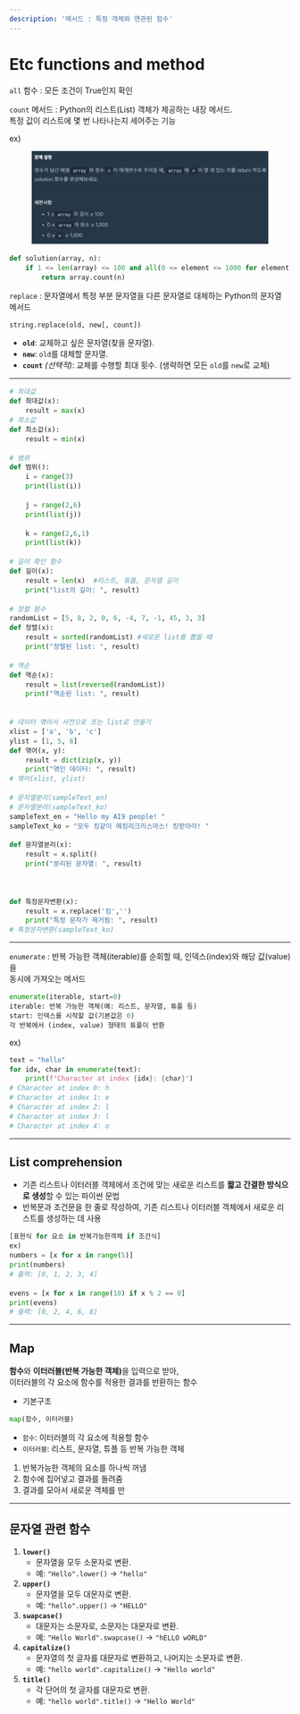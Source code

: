 ```yaml
---
description: '메서드 : 특정 객체와 연관된 함수'
---
```


# Etc functions and method

`all` 함수 : 모든 조건이 True인지 확인

`count` 메서드 : Python의 리스트(List) 객체가 제공하는 내장 메서드. \
특정 값이 리스트에 몇 번 나타나는지 세어주는 기능

ex)&#x20;

<figure><img src="../../../.gitbook/assets/image (3) (1).png" alt=""><figcaption></figcaption></figure>

```python
def solution(array, n):
    if 1 <= len(array) <= 100 and all(0 <= element <= 1000 for element in array) and 0 <= n <= 1000:
        return array.count(n)
```

`replace` : 문자열에서 특정 부분 문자열을 다른 문자열로 대체하는 Python의 문자열 메서드

```python
string.replace(old, new[, count]) 
```

* **`old`**: 교체하고 싶은 문자열(찾을 문자열).
* **`new`**: `old`를 대체할 문자열.
* **`count`** _(선택적)_: 교체를 수행할 최대 횟수. (생략하면 모든 `old`를 `new`로 교체)

***

```python
# 최대값
def 최대값(x):
    result = max(x)
# 최소값    
def 최소값(x):
    result = min(x)
    
# 범위
def 범위():
    i = range(3)
    print(list(i))
    
    j = range(2,6)
    print(list(j))
    
    k = range(2,6,1)
    print(list(k))
    
# 길이 확인 함수
def 길이(x):
    result = len(x)  #리스트, 튜플, 문자열 길이
    print("list의 길이: ", result)
    
# 정렬 함수
randomList = [5, 8, 2, 0, 6, -4, 7, -1, 45, 3, 3]
def 정렬(x):
    result = sorted(randomList) #새로운 list를 뽑을 때
    print("정렬된 list: ", result)

# 역순
def 역순(x):
    result = list(reversed(randomList))
    print("역순된 list: ", result)
    

# 데이터 엮어서 사전으로 또는 list로 만들기
xlist = ['a', 'b', 'c']
ylist = [1, 5, 8]
def 엮어(x, y):
    result = dict(zip(x, y))
    print("엮인 데이터: ", result)
# 엮어(xlist, ylist)

# 문자열분리(sampleText_en)
# 문자열분리(sampleText_ko)
sampleText_en = "Hello my AI9 people! "
sampleText_ko = "모두 킹같이 메킹리크리스마스! 킹받아라! "

def 문자열분리(x):
    result = x.split()
    print("분리된 문자열: ", result)



def 특정문자변환(x):
    result = x.replace('킹','')
    print("특정 문자가 제거됨: ", result)
# 특정문자변환(sampleText_ko)
```

***

`enumerate` : 반복 가능한 객체(iterable)를 순회할 때, 인덱스(index)와 해당 값(value)을 \
&#x20;                          동시에 가져오는 메서드

```python
enumerate(iterable, start=0)
iterable: 반복 가능한 객체(예: 리스트, 문자열, 튜플 등)
start: 인덱스를 시작할 값(기본값은 0)
각 반복에서 (index, value) 형태의 튜플이 반환
```

ex)

```python
text = "hello"
for idx, char in enumerate(text):
    print(f"Character at index {idx}: {char}")
# Character at index 0: h
# Character at index 1: e
# Character at index 2: l
# Character at index 3: l
# Character at index 4: o
```

***

## List comprehension

* 기존 리스트나 이터러블 객체에서 조건에 맞는 새로운 리스트를 **짧고 간결한 방식으로 생성**할 수 있는 파이썬 문법
* 반복문과 조건문을 한 줄로 작성하여, 기존 리스트나 이터러블 객체에서 새로운 리스트를 생성하는 데 사용

```python
[표현식 for 요소 in 반복가능한객체 if 조건식]
ex)
numbers = [x for x in range(5)]
print(numbers)
# 출력: [0, 1, 2, 3, 4]

evens = [x for x in range(10) if x % 2 == 0]
print(evens)
# 출력: [0, 2, 4, 6, 8]
```

***

## Map

**함수**와 **이터러블(반복 가능한 객체)**&#xC744; 입력으로 받아, \
이터러블의 각 요소에 함수를 적용한 결과를 반환하는 함수

* 기본구조

```python
map(함수, 이터러블)
```

* `함수`: 이터러블의 각 요소에 적용할 함수
* `이터러블`: 리스트, 문자열, 튜플 등 반복 가능한 객체

1. 반복가능한 객체의 요소를 하나씩 꺼냄
2. 함수에 집어넣고 결과를 돌려줌
3. 결과를 모아서 새로운 객체를 만

***

## 문자열 관련 함수

1. **`lower()`**
   * 문자열을 모두 소문자로 변환.
   * 예: `"Hello".lower()` → `"hello"`
2. **`upper()`**
   * 문자열을 모두 대문자로 변환.
   * 예: `"hello".upper()` → `"HELLO"`
3. **`swapcase()`**
   * 대문자는 소문자로, 소문자는 대문자로 변환.
   * 예: `"Hello World".swapcase()` → `"hELLO wORLD"`
4. **`capitalize()`**
   * 문자열의 첫 글자를 대문자로 변환하고, 나머지는 소문자로 변환.
   * 예: `"hello world".capitalize()` → `"Hello world"`
5. **`title()`**
   * 각 단어의 첫 글자를 대문자로 변환.
   * 예: `"hello world".title()` → `"Hello World"`









